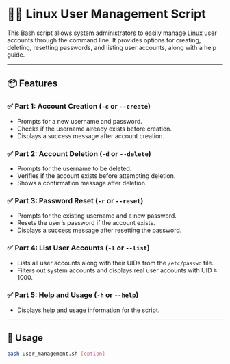 # 🧑‍💻 Linux User Management Script

This Bash script allows system administrators to easily manage Linux user accounts through the command line. It provides options for creating, deleting, resetting passwords, and listing user accounts, along with a help guide.

---

## 📦 Features

### ✅ Part 1: Account Creation (`-c` or `--create`)
- Prompts for a new username and password.
- Checks if the username already exists before creation.
- Displays a success message after account creation.

### ✅ Part 2: Account Deletion (`-d` or `--delete`)
- Prompts for the username to be deleted.
- Verifies if the account exists before attempting deletion.
- Shows a confirmation message after deletion.

### ✅ Part 3: Password Reset (`-r` or `--reset`)
- Prompts for the existing username and a new password.
- Resets the user’s password if the account exists.
- Displays a success message after resetting the password.

### ✅ Part 4: List User Accounts (`-l` or `--list`)
- Lists all user accounts along with their UIDs from the `/etc/passwd` file.
- Filters out system accounts and displays real user accounts with UID ≥ 1000.

### ✅ Part 5: Help and Usage (`-h` or `--help`)
- Displays help and usage information for the script.

---

## 🔧 Usage

```bash
bash user_management.sh [option]
